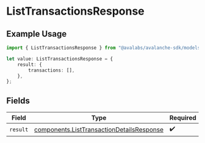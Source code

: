 # ListTransactionsResponse

## Example Usage

```typescript
import { ListTransactionsResponse } from "@avalabs/avalanche-sdk/models/operations";

let value: ListTransactionsResponse = {
    result: {
        transactions: [],
    },
};
```

## Fields

| Field                                                                                                  | Type                                                                                                   | Required                                                                                               | Description                                                                                            |
| ------------------------------------------------------------------------------------------------------ | ------------------------------------------------------------------------------------------------------ | ------------------------------------------------------------------------------------------------------ | ------------------------------------------------------------------------------------------------------ |
| `result`                                                                                               | [components.ListTransactionDetailsResponse](../../models/components/listtransactiondetailsresponse.md) | :heavy_check_mark:                                                                                     | N/A                                                                                                    |
